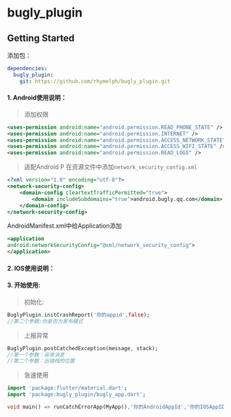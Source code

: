 # bugly_plugin

## Getting Started
添加包：
```yaml
dependencies:
  bugly_plugin:
    git: https://github.com/rhymelph/bugly_plugin.git
```

#### 1. Android使用说明：
> 添加权限
```xml
<uses-permission android:name="android.permission.READ_PHONE_STATE" />
<uses-permission android:name="android.permission.INTERNET" />
<uses-permission android:name="android.permission.ACCESS_NETWORK_STATE" />
<uses-permission android:name="android.permission.ACCESS_WIFI_STATE" />
<uses-permission android:name="android.permission.READ_LOGS" />
```
> 适配Android P
在资源文件中添加`network_security_config.xml`
```xml
<?xml version="1.0" encoding="utf-8"?>
<network-security-config>
    <domain-config cleartextTrafficPermitted="true">
        <domain includeSubdomains="true">android.bugly.qq.com</domain>
    </domain-config>
</network-security-config>
```
AndroidManifest.xml中给Application添加
```xml
<application 
android:networkSecurityConfig="@xml/network_security_config"> 
</application>
```
#### 2. IOS使用说明：

#### 3. 开始使用:
> 初始化:
```dart
BuglyPlugin.initCrashReport('你的appid',false);
//第二个参数:你是否为发布模式
```

> 上报异常
```dart
BuglyPlugin.postCatchedException(message, stack);
//第一个参数：异常消息
//第二个参数：出错栈的位置
```

> 急速使用
```dart
import 'package:flutter/material.dart';
import 'package:bugly_plugin/bugly_app.dart';

void main() => runCatchErrorApp(MyApp(),'你的AndroidAppId','你的IOSAppID');
```
